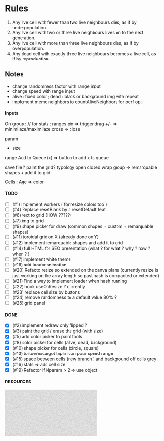 # Rules

<ol>
    <li>Any live cell with fewer than two live neighbours dies, as if by underpopulation.</li>
    <li>Any live cell with two or three live neighbours lives on to the next generation.</li>
    <li>Any live cell with more than three live neighbours dies, as if by overpopulation.</li>
    <li>Any dead cell with exactly three live neighbours becomes a live cell, as if by reproduction.</li>
</ol>

## Notes

<ul>
    <li>change randomness factor with range input</li>
    <li>change speed with range input</li>
    <li>alive : fixed color ; dead : black or background img with repeat</li>
    <li>implement memo neighbors to countAliveNeighbors for perf opti</li>
</ul>

#### Inputs

On group : // for stats ; ranges
pin => trigger drag
+/- => minimilaze/maximilaze
cross => close

param

- size

range Add to Queue (x) => button to add x to queue

save file ?
paint the grid?
typology open closed wrap
group => remarquable shapes + add it to grid

Cells :
Age => color

#### TODO

- [ ] (#1) implement workers ( for resize colors too )
- [ ] (#4) Replace resetBlank by a resetDefault feat
- [ ] (#6) text to grid (HOW ?????)
- [ ] (#7) img to grid
- [ ] (#9) shape picker for draw (common shapes + custom + remarquable shapes)
- [ ] (#11) toroidal grid on X (already done on Y)
- [ ] (#12) implement remarquable shapes and add it to grid
- [ ] (#14) full HTML for SEO presentation (what ? for what ? why ? how ? when ? )
- [ ] (#17) implement white theme
- [ ] (#18) add loader animation
- [ ] (#20) Refacto resize so extended on the canva plane (currently resize is just working on the array length so past hash is compacted or extended)
- [ ] (#21) Find a way to implement loader when hash running
- [ ] (#22) hook useOnResize ? currently
- [ ] (#23) replace cell size by buttons
- [ ] (#24) remove randomness to a default value 80% ?
- [ ] (#25) grid panel

#### DONE

- [x] (#2) implement redraw only flipped ?
- [x] (#3) paint the grid / erase the grid (with size)
- [x] (#5) add color picker to paint tools
- [x] (#8) color picker for cells (alive, dead, background)
- [x] (#10) shape picker for cells (circle, square)
- [x] (#13) tortue/escargot lapin icon pour speed range
- [x] (#15) space between cells (new branch ) and background off cells grey
- [x] (#16) stats => add cell size
- [x] (#19) Refactor if Nparam > 2 => use object

#### RESOURCES

<svg class="pointer-events-none fixed inset-0 bottom-0 left-0 right-0 top-0 -z-50 min-h-full min-w-full overflow-x-hidden overflow-y-hidden bg-white/10 opacity-5"><filter id="noise"><feTurbulence type="fractalNoise" baseFrequency=".85" numOctaves="4" stitchTiles="stitch"></feTurbulence><feColorMatrix type="saturate" values="0"></feColorMatrix></filter><rect width="100%" height="100%" filter="url(#noise)"></rect></svg>
